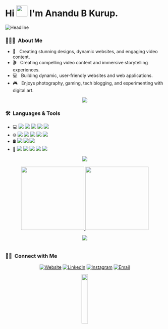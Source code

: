 
<h1>Hi <img src="https://media.giphy.com/media/hvRJCLFzcasrR4ia7z/giphy.gif" width="35"> I'm Anandu B Kurup.</h1>
<div>
        <img src="https://readme-typing-svg.herokuapp.com?color=%230062D1&size=32&&&width=600&height=50&lines=Graphics+Designer;Video+Editor;Web+Developer" alt="Headline"/>
    </div>  
<h3> 👨🏻‍💻 &nbsp;About Me </h3>

- 🎨 &nbsp; Creating stunning designs, dynamic websites, and engaging video content.
- 🎬 &nbsp; Creating compelling video content and immersive storytelling experiences.
- 💻 &nbsp; Building dynamic, user-friendly websites and web applications.
- 🎮 &nbsp; Enjoys photography, gaming, tech blogging, and experimenting with digital art.
 <p  align="center">
<img src="https://user-images.githubusercontent.com/73097560/115834477-dbab4500-a447-11eb-908a-139a6edaec5c.gif">             
<br>
<h3> 🛠 &nbsp;Languages & Tools</h3>

- 💻 <img src="https://img.shields.io/badge/c++%20-%2300599C.svg?&style=for-the-badge&logo=c%2B%2B&ogoColor=white"/> <img src="https://img.shields.io/badge/c%23%20-%23239120.svg?&style=for-the-badge&logo=c-sharp&logoColor=white"/> <img src="https://img.shields.io/badge/java-%23ED8B00.svg?&style=for-the-badge&logo=java&logoColor=white"/> <img src="https://img.shields.io/badge/lua-%232C2D72.svg?&style=for-the-badge&logo=lua&logoColor=white"/> <img src="https://img.shields.io/badge/c-%23A8B9CC.svg?&style=for-the-badge&logo=c&logoColor=white"/>
- 🌐 <img src="https://img.shields.io/badge/html5%20-%23E34F26.svg?&style=for-the-badge&logo=html5&logoColor=white"/> <img src="https://img.shields.io/badge/css3%20-%231572B6.svg?&style=for-the-badge&logo=css3&logoColor=white"/> <img src="https://img.shields.io/badge/javascript%20-%23323330.svg?&style=for-the-badge&logo=javascript&logoColor=%23F7DF1E"/> <img src="https://img.shields.io/badge/node.js%20-%2343853D.svg?&style=for-the-badge&logo=node.js&logoColor=white"/> <img src="https://img.shields.io/badge/php%20-%23777BB4.svg?&style=for-the-badge&logo=php&logoColor=white"/>
- 🛢 <img src="https://img.shields.io/badge/mysql-%2300f.svg?&style=for-the-badge&logo=mysql&logoColor=white"/> <img src="https://img.shields.io/badge/MongoDB-%234ea94b.svg?&style=for-the-badge&logo=mongodb&logoColor=white"/> <img src="https://img.shields.io/badge/firebase-%23FFCA28.svg?&style=for-the-badge&logo=firebase&logoColor=white"/>
- 🎨 <img src="https://img.shields.io/badge/adobe%20photoshop%20-%2331A8FF.svg?&style=for-the-badge&logo=adobe%20photoshop&logoColor=white"/> <img src="https://img.shields.io/badge/adobe%20after%20effects%20-%23BB4B9C.svg?&style=for-the-badge&logo=adobe%20after%20effects&logoColor=white"/> <img src="https://img.shields.io/badge/adobe%20premiere%20pro%20-%2300F.svg?&style=for-the-badge&logo=adobe%20premiere%20pro&logoColor=white"/> <img src="https://img.shields.io/badge/adobe%20illustrator%20-%23FF9A00.svg?&style=for-the-badge&logo=adobe%20illustrator&logoColor=white"/> <img src="https://img.shields.io/badge/figma%20-%23F24E1E.svg?&style=for-the-badge&logo=figma&logoColor=white"/>

 <p  align="center">
<img src="https://user-images.githubusercontent.com/73097560/115834477-dbab4500-a447-11eb-908a-139a6edaec5c.gif">             
<br> 
<br> 
<a href="https://github.com/AnanduB13">
  <img height="200em" src="https://github-readme-stats.vercel.app/api?username=AnanduB13&theme=tokyonight&show_icons=true" />
  <img height="200em" src="https://github-readme-stats.vercel.app/api/top-langs/?username=AnanduB13&theme=tokyonight&layout=compact" />
</a>
 <p  align="center">
<img src="https://user-images.githubusercontent.com/73097560/115834477-dbab4500-a447-11eb-908a-139a6edaec5c.gif">             
<br> 
<br/>

<h3> 🤝🏻 &nbsp;Connect with Me </h3>

<p align="center">
<a href="https://bfrevren.netlify.app"><img alt="Website" src="https://img.shields.io/badge/Website-www.bfrevren.com-blue?style=flat-square&logo=google-chrome"></a>
<a href="https://www.linkedin.com/in/anandu-kurup-48386824a/"><img alt="LinkedIn" src="https://img.shields.io/badge/LinkedIn-Anandu B Kurup-blue?style=flat-square&logo=linkedin"></a>
<a href="https://www.instagram.com/bfr.evren/"><img alt="Instagram" src="https://img.shields.io/badge/Instagram-bfr.evren-blue?style=flat-square&logo=instagram"></a>
<a href="mailto:anandubk13@gmail.com"><img alt="Email" src="https://img.shields.io/badge/Email-anandubk13@gmail.com-blue?style=flat-square&logo=gmail"></a>
</p>

<p align="center"">
<img src="https://media.giphy.com/media/jpVnC65DmYeyRL4LHS/giphy.gif" width="20%">
</p>
